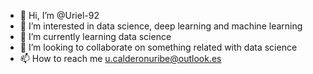 - 👋 Hi, I’m @Uriel-92
- 👀 I’m interested in data science, deep learning and machine learning
- 🌱 I’m currently learning data science
- 💞️ I’m looking to collaborate on something related with data science
- 📫 How to reach me u.calderonuribe@outlook.es
